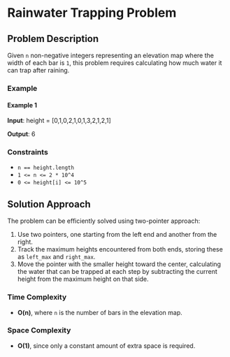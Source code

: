 # Rainwater Trapping Problem

## Problem Description

Given `n` non-negative integers representing an elevation map where the width of each bar is `1`, this problem requires calculating how much water it can trap after raining.

### Example

#### Example 1

**Input**: 
height = [0,1,0,2,1,0,1,3,2,1,2,1]

**Output**: 
6


### Constraints
- `n == height.length`
- `1 <= n <= 2 * 10^4`
- `0 <= height[i] <= 10^5`

## Solution Approach

The problem can be efficiently solved using two-pointer approach:
1. Use two pointers, one starting from the left end and another from the right.
2. Track the maximum heights encountered from both ends, storing these as `left_max` and `right_max`.
3. Move the pointer with the smaller height toward the center, calculating the water that can be trapped at each step by subtracting the current height from the maximum height on that side.

### Time Complexity
- **O(n)**, where `n` is the number of bars in the elevation map.

### Space Complexity
- **O(1)**, since only a constant amount of extra space is required.
